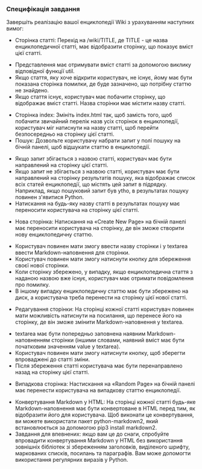 ### Специфікація завдання
Завершіть реалізацію вашої енциклопедії Wiki з урахуванням наступних вимог:

* Сторінка статті: Перехід на /wiki/TITLE, де TITLE - це назва енциклопедичної статті, має відобразити сторінку, що показує вміст цієї статті.
 - Представлення має отримувати вміст статті за допомогою виклику відповідної функції util.
 - Якщо стаття, яку хоче відкрити користувач, не існує, йому має бути показана сторінка помилки, де буде зазначено, що потрібну статтю не знайдено.
 - Якщо стаття існує, користувач має побачити сторінку, що відображає вміст статті. Назва сторінки має містити назву статті.
* Сторінка index: Змініть index.html так, щоб замість того, щоб побачити звичайний перелік назв усіх сторінок в енциклопедії, користувач міг натиснути на назву статті, щоб перейти безпосередньо на сторінку цієї статті.
* Пошук: Дозвольте користувачу набрати запит у полі пошуку на бічній панелі, щоб відшукати статтю в енциклопедії.
 - Якщо запит збігається з назвою статті, користувач має бути направлений на сторінку цієї статті.
 - Якщо запит не збігається з назвою статті, користувач має бути направлений на сторінку результатів пошуку, яка відображає список всіх статей енциклопедії, що містять цей запит в підрядку. Наприклад, якщо пошуковий запит був ytho, в результатах пошуку повинен з'явитися Python.
 - Натискання на будь-яку назву статті в результатах пошуку має переносити користувача на сторінку цієї статті.
* Нова сторінка: Натискання на «Create New Page» на бічній панелі має переносити користувача на сторінку, де він зможе створити нову енциклопедичну статтю.
 - Користувач повинен мати змогу ввести назву сторінки і у textarea ввести Markdown-наповнення для сторінки.
 - Користувач повинен мати змогу натиснути кнопку для збереження своєї нової сторінки.
 - Коли сторінку збережено, у випадку, якщо енциклопедична стаття з наданою назвою вже існує, користувач має отримати повідомлення про помилку.
 - В іншому випадку енциклопедичну статтю має бути збережено на диск, а користувача треба перенести на сторінку цієї нової статті.
* Редагування сторінки: На сторінці кожної статті користувач повинен мати можливість натиснути на посилання, що перенесе його на сторінку, де він зможе змінити Markdown-наповнення у textarea.
 - textarea має бути попередньо заповнена наявним Markdown-наповненням сторінки (іншими словами, наявний вміст має бути початковим значенням value у textarea).
 - Користувач повинен мати змогу натиснути кнопку, щоб зберегти впроваджені до статті зміни.
 - Після збереження статті користувача має бути перенаправлено назад на сторінку цієї статті.
* Випадкова сторінка: Настискання на «Random Page» на бічній панелі має перенести користувача на випадкову статтю енциклопедії.
 - Конвертування Markdown у HTML: На сторінці кожної статті будь-яке Markdown-наповнення має бути конвертоване в HTML перед тим, як відобразити його для користувача. Щоб виконати це конвертування, ви можете використати пакет python-markdown2, який встановлюється за допомогою pip3 install markdown2.
 - Завдання для впевнених: якщо вам це до снаги, спробуйте впровадити конвертування Markdown у HTML без використання зовнішніх бібліотек зі збереженням заголовків, виділеного шрифту, маркованих списків, посилань та параграфів. Вам може допомогти використання регулярних виразів у Python.
